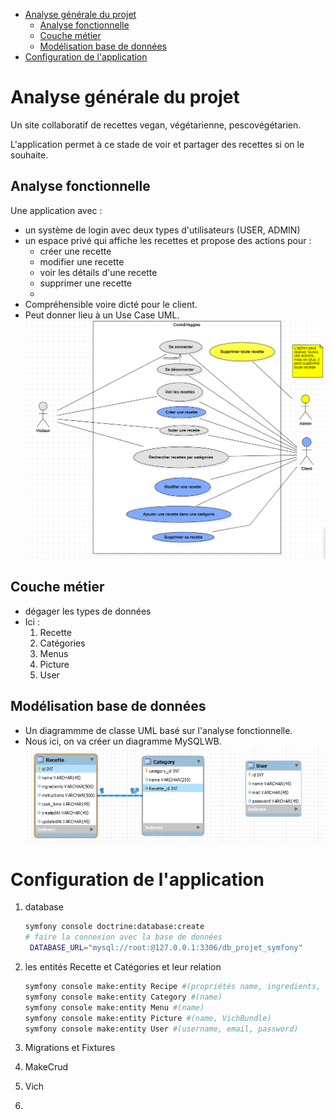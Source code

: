 - [Analyse générale du projet](#analyse-générale-du-projet)
  - [Analyse fonctionnelle](#analyse-fonctionnelle)
  - [Couche métier](#couche-métier)
  - [Modélisation base de données](#modélisation-base-de-données)
- [Configuration de l'application](#configuration-de-lapplication)

# Analyse générale du projet
Un site collaboratif de recettes vegan, végétarienne, pescovégétarien.



L'application permet à ce stade de voir et partager des recettes si on le souhaite.

## Analyse fonctionnelle

Une application avec :
- un système de login avec deux types d'utilisateurs (USER, ADMIN)
- un espace privé qui affiche les recettes et propose des actions pour :
  - créer une recette
  - modifier une recette
  - voir les détails d'une recette
  - supprimer une recette
  - 
- Compréhensible voire dicté pour le client.
- Peut donner lieu à un Use Case UML.  
 ![UseCaseUML](usecase.png) 

## Couche métier
- dégager les types de données
- Ici : 
    1. Recette
    2. Catégories 
    3. Menus
    4. Picture
    5. User

## Modélisation base de données
- Un diagrammme de classe UML basé sur l'analyse fonctionnelle.
- Nous ici, on va créer un diagramme MySQLWB.  
 ![Modélisation base donnée](MySQLWB.png) 


# Configuration de l'application 
1. database 
   
   ```bash
   symfony console doctrine:database:create
   # faire la connexion avec la base de données
    DATABASE_URL="mysql://root:@127.0.0.1:3306/db_projet_symfony"
   ```
2. les entités Recette et Catégories et leur relation
   ```bash
   symfony console make:entity Recipe #(propriétés name, ingredients, instructions, cook_time, createdAt, accroche)
   symfony console make:entity Category #(name)
   symfony console make:entity Menu #(name)
   symfony console make:entity Picture #(name, VichBundle)
   symfony console make:entity User #(username, email, password)

   ```
3. Migrations et Fixtures
4. MakeCrud
5. Vich
6. 